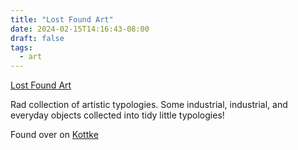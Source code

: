 ```yaml
---
title: "Lost Found Art"
date: 2024-02-15T14:16:43-08:00
draft: false
tags:
  - art
---
```


[Lost Found Art](https://lostfoundart.com)

Rad collection of artistic typologies.
Some industrial, industrial, and everyday objects collected into tidy little typologies!

Found over on [Kottke](https://kottke.org/)

